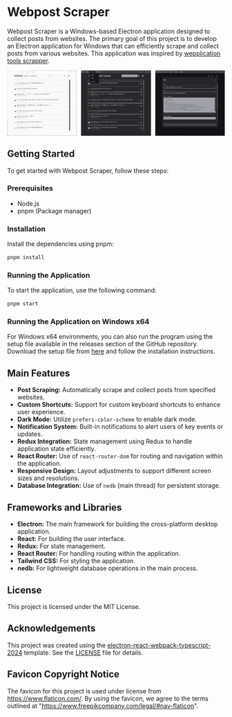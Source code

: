 # Webpost Scraper

Webpost Scraper is a Windows-based Electron application designed to collect posts from websites. The primary goal of this project is to develop an Electron application for Windows that can efficiently scrape and collect posts from various websites. This application was inspired by [wepplication tools scrapper](https://wepplication.github.io/tools/scrapper/).

<div style="display: flex; justify-content: space-between;">
  <img src="img.png" alt="Screenshot 1" style="width: 32%;">
  <img src="img_1.png" alt="Screenshot 2" style="width: 32%;">
  <img src="img_2.png" alt="Screenshot 3" style="width: 32%;">
</div>

## Getting Started

To get started with Webpost Scraper, follow these steps:

### Prerequisites

- Node.js
- pnpm (Package manager)

### Installation

Install the dependencies using pnpm:

```bash
pnpm install
```

### Running the Application

To start the application, use the following command:

```bash
pnpm start
```

### Running the Application on Windows x64

For Windows x64 environments, you can also run the program using the setup file available in the releases section of the GitHub repository. Download the setup file from [here](https://github.com/tinywind/webpost-scraper/releases) and follow the installation instructions.

## Main Features

- **Post Scraping:** Automatically scrape and collect posts from specified websites.
- **Custom Shortcuts:** Support for custom keyboard shortcuts to enhance user experience.
- **Dark Mode:** Utilize `prefers-color-scheme` to enable dark mode.
- **Notification System:** Built-in notifications to alert users of key events or updates.
- **Redux Integration:** State management using Redux to handle application state efficiently.
- **React Router:** Use of `react-router-dom` for routing and navigation within the application.
- **Responsive Design:** Layout adjustments to support different screen sizes and resolutions.
- **Database Integration:** Use of `nedb` (main thread) for persistent storage.

## Frameworks and Libraries

- **Electron:** The main framework for building the cross-platform desktop application.
- **React:** For building the user interface.
- **Redux:** For state management.
- **React Router:** For handling routing within the application.
- **Tailwind CSS:** For styling the application.
- **nedb:** For lightweight database operations in the main process.

## License

This project is licensed under the MIT License.

## Acknowledgements

This project was created using the [electron-react-webpack-typescript-2024](https://github.com/codesbiome/electron-react-webpack-typescript-2024) template. See the [LICENSE](https://raw.githubusercontent.com/codesbiome/electron-react-webpack-typescript-2024/master/LICENSE) file for details.

## Favicon Copyright Notice

The favicon for this project is used under license from https://www.flaticon.com/. By using the favicon, we agree to the terms outlined at "https://www.freepikcompany.com/legal/#nav-flaticon".
